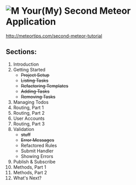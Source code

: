 # ![M](http://gordon2012.github.io/images/meteor.png) Your(My) Second Meteor Application

http://meteortips.com/second-meteor-tutorial

## Sections:

1. Introduction
1. Getting Started
	* ~~Project Setup~~
	* ~~Listing Tasks~~
	* ~~Refactoring Templates~~
	* ~~Adding Tasks~~
	* ~~Removing Tasks~~
1. Managing Todos
1. Routing, Part 1
1. Routing, Part 2
1. User Accounts
1. Routing, Part 3
1. Validation
	* ~~stuff~~
	* ~~Error Messages~~
	* Refactored Rules
	* Submit Handler
	* Showing Errors
1. Publish & Subscribe
1. Methods, Part 1
1. Methods, Part 2
1. What's Next?
